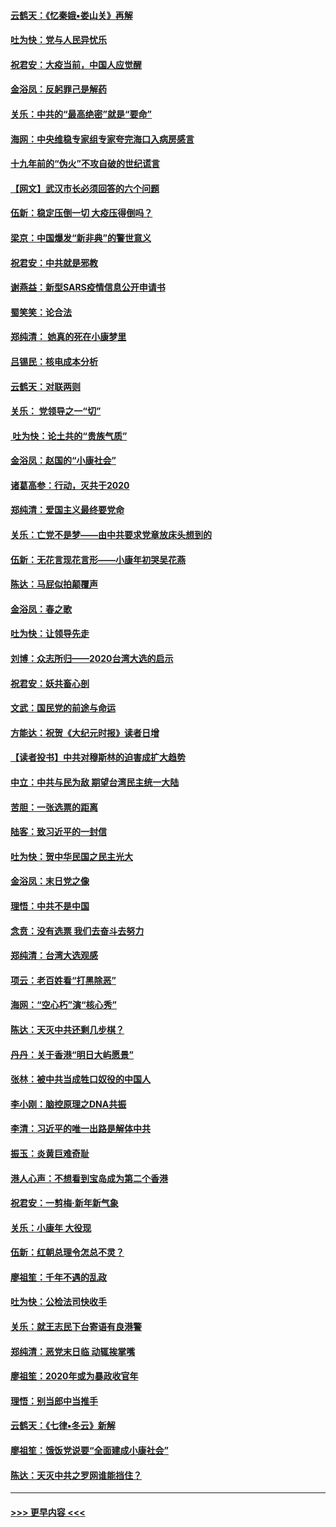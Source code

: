#### [云鹤天：《忆秦娥▪娄山关》再解](../pages/nsc993/n11824682.md?t=01280833) 
#### [吐为快：党与人民异忧乐](../pages/nsc993/n11824660.md?t=01280833) 
#### [祝君安：大疫当前，中国人应觉醒](../pages/nsc993/n11821946.md?t=01280833) 
#### [金浴凤：反躬罪己是解药](../pages/nsc993/n11820280.md?t=01280833) 
#### [关乐：中共的“最高绝密”就是“要命”](../pages/nsc993/n11816946.md?t=01280833) 
#### [海网：中央维稳专家组专家夸完海口入病房感言](../pages/nsc993/n11815138.md?t=01280833) 
#### [十九年前的“伪火”不攻自破的世纪谎言](../pages/nsc993/n11813238.md?t=01280833) 
#### [【网文】武汉市长必须回答的六个问题](../pages/nsc993/n11813848.md?t=01280833) 
#### [伍新：稳定压倒一切 大疫压得倒吗？](../pages/nsc993/n11812634.md?t=01280833) 
#### [梁京：中国爆发“新非典”的警世意义](../pages/nsc993/n11812554.md?t=01280833) 
#### [祝君安：中共就是邪教](../pages/nsc993/n11812431.md?t=01280833) 
#### [谢燕益：新型SARS疫情信息公开申请书](../pages/nsc993/n11808840.md?t=01280833) 
#### [蜀笑笑：论合法](../pages/nsc993/n11808064.md?t=01280833) 
#### [郑纯清： 她真的死在小康梦里](../pages/nsc993/n11806623.md?t=01280833) 
#### [吕锡民：核电成本分析](../pages/nsc993/n11806284.md?t=01280833) 
#### [云鹤天：对联两则](../pages/nsc993/n11805957.md?t=01280833) 
#### [关乐： 党领导之一“切”](../pages/nsc993/n11804505.md?t=01280833) 
#### [ 吐为快：论土共的“贵族气质”](../pages/nsc993/n11804490.md?t=01280833) 
#### [金浴凤：赵国的“小康社会”](../pages/nsc993/n11804452.md?t=01280833) 
#### [诸葛高参：行动，灭共于2020](../pages/nsc993/n11804120.md?t=01280833) 
#### [郑纯清：爱国主义最终要党命](../pages/nsc993/n11802197.md?t=01280833) 
#### [关乐：亡党不是梦——由中共要求党章放床头想到的](../pages/nsc993/n11802156.md?t=01280833) 
#### [伍新：无花言现花言形——小康年初哭吴花燕](../pages/nsc993/n11800044.md?t=01280833) 
#### [陈达：马屁似拍颠覆声](../pages/nsc993/n11800010.md?t=01280833) 
#### [金浴凤：春之歌](../pages/nsc993/n11797687.md?t=01280833) 
#### [吐为快：让领导先走](../pages/nsc993/n11797512.md?t=01280833) 
#### [刘博：众志所归——2020台湾大选的启示](../pages/nsc993/n11796878.md?t=01280833) 
#### [祝君安：妖共畜心剖](../pages/nsc993/n11794273.md?t=01280833) 
#### [文武：国民党的前途与命运](../pages/nsc993/n11794198.md?t=01280833) 
#### [方能达：祝贺《大纪元时报》读者日增](../pages/nsc993/n11793807.md?t=01280833) 
#### [【读者投书】中共对穆斯林的迫害成扩大趋势](../pages/nsc993/n11791371.md?t=01280833) 
#### [中立：中共与民为敌 期望台湾民主统一大陆](../pages/nsc993/n11790392.md?t=01280833) 
#### [苦胆：一张选票的距离](../pages/nsc993/n11788914.md?t=01280833) 
#### [陆客：致习近平的一封信](../pages/nsc993/n11788867.md?t=01280833) 
#### [吐为快：贺中华民国之民主光大](../pages/nsc993/n11788618.md?t=01280833) 
#### [金浴凤：末日党之像](../pages/nsc993/n11787475.md?t=01280833) 
#### [理悟：中共不是中国](../pages/nsc993/n11787463.md?t=01280833) 
#### [念贲：没有选票  我们去奋斗去努力](../pages/nsc993/n11787398.md?t=01280833) 
#### [郑纯清：台湾大选观感](../pages/nsc993/n11786210.md?t=01280833) 
#### [项云：老百姓看“打黑除恶”](../pages/nsc993/n11785398.md?t=01280833) 
#### [海网：“空心朽”演“核心秀”](../pages/nsc993/n11783874.md?t=01280833) 
#### [陈达：天灭中共还剩几步棋？](../pages/nsc993/n11783719.md?t=01280833) 
#### [丹丹：关于香港“明日大屿愿景”](../pages/nsc993/n11783273.md?t=01280833) 
#### [张林：被中共当成牲口奴役的中国人](../pages/nsc993/n11782397.md?t=01280833) 
#### [李小刚：脑控原理之DNA共振](../pages/nsc993/n11780962.md?t=01280833) 
#### [李清：习近平的唯一出路是解体中共](../pages/nsc993/n11780866.md?t=01280833) 
#### [振玉：炎黄巨难奇耻](../pages/nsc993/n11779632.md?t=01280833) 
#### [港人心声：不想看到宝岛成为第二个香港](../pages/nsc993/n11778817.md?t=01280833) 
#### [祝君安：一剪梅‧新年新气象](../pages/nsc993/n11776340.md?t=01280833) 
#### [关乐：小康年 大役现](../pages/nsc993/n11774213.md?t=01280833) 
#### [伍新：红朝总理令怎总不灵？](../pages/nsc993/n11770813.md?t=01280833) 
#### [廖祖笙：千年不遇的乱政](../pages/nsc993/n11770373.md?t=01280833) 
#### [吐为快：公检法司快收手](../pages/nsc993/n11770359.md?t=01280833) 
#### [关乐：就王志民下台寄语有良港警](../pages/nsc993/n11769903.md?t=01280833) 
#### [郑纯清：恶党末日临 动辄挨掌嘴](../pages/nsc993/n11769356.md?t=01280833) 
#### [廖祖笙：2020年或为暴政收官年](../pages/nsc993/n11768216.md?t=01280833) 
#### [理悟：别当郎中当推手](../pages/nsc993/n11768243.md?t=01280833) 
#### [云鹤天：《七律▪冬云》新解](../pages/nsc993/n11768204.md?t=01280833) 
#### [廖祖笙：饿饭党说要“全面建成小康社会”](../pages/nsc993/n11767482.md?t=01280833) 
#### [陈达：天灭中共之罗网谁能挡住？](../pages/nsc993/n11767465.md?t=01280833) 

----
#### [ >>> 更早内容 <<< ](../indexes/nsc993-earlier.md)
